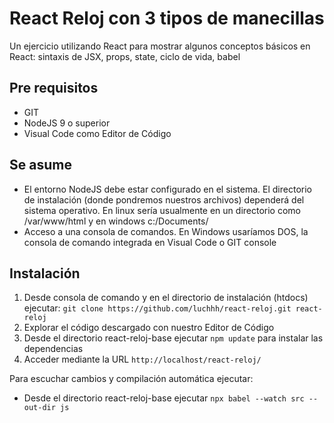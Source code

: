 # React Reloj con 3 tipos de manecillas
Un ejercicio utilizando React para mostrar algunos conceptos básicos en React: sintaxis de JSX, props, state, ciclo de vida, babel

## Pre requisitos
- GIT
- NodeJS 9 o superior
- Visual Code como Editor de Código

## Se asume
- El entorno NodeJS debe estar configurado en el sistema. El directorio de instalación (donde pondremos nuestros archivos) dependerá del sistema operativo. En linux sería usualmente en un directorio como /var/www/html y en windows c:/Documents/
- Acceso a una consola de comandos. En Windows usaríamos DOS, la consola de comando integrada en Visual Code o GIT console

## Instalación

1. Desde consola de comando y en el directorio de instalación (htdocs) ejecutar: `git clone https://github.com/luchhh/react-reloj.git react-reloj`
2. Explorar el código descargado con nuestro Editor de Código
3. Desde el directorio react-reloj-base ejecutar `npm update` para instalar las dependencias
4. Acceder mediante la URL `http://localhost/react-reloj/`

Para escuchar cambios y compilación automática ejecutar:
- Desde el directorio react-reloj-base ejecutar `npx babel --watch src --out-dir js`
